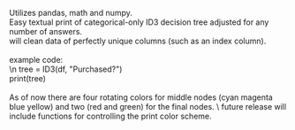 
Utilizes pandas, math and numpy.\
Easy textual print of categorical-only ID3 decision tree adjusted for any number of answers.\
will clean data of perfectly unique columns (such as an index column).\
\
example code:\
\n
tree = ID3(df, "Purchased?")\
print(tree)\
\
As of now there are four rotating colors for middle nodes (cyan magenta blue yellow) and two (red and green) for the final nodes. \ future release will include functions for controlling the print color scheme.